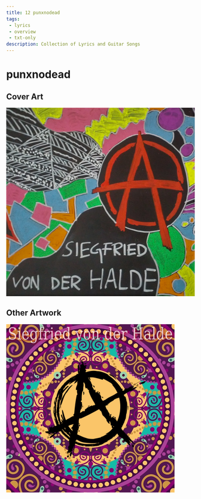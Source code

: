 ```yaml
---
title: 12 punxnodead
tags: 
 - lyrics
 - overview
 - txt-only
description: Collection of Lyrics and Guitar Songs
---
```


# punxnodead

## Cover Art

![Cover](cover.jpg)

## Other Artwork

![punxnodead](punxnodead.png)
